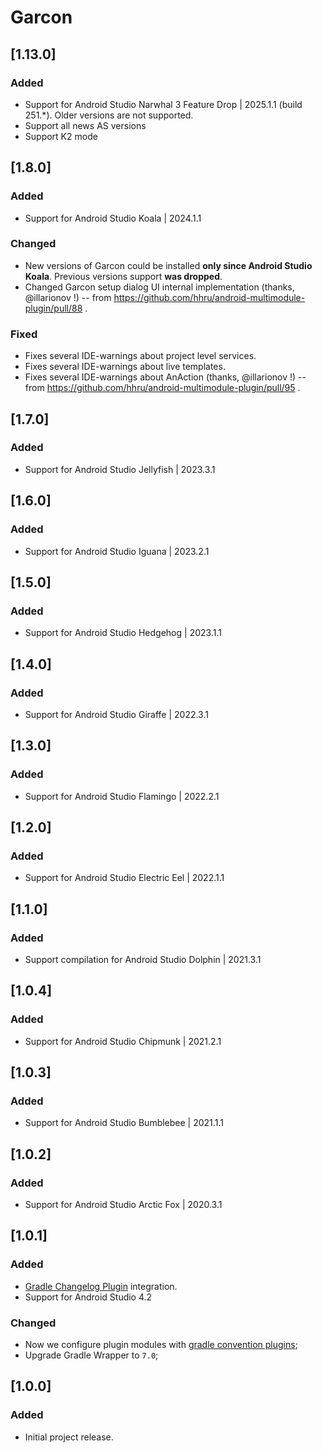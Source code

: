# Garcon

## [1.13.0]

### Added

- Support for Android Studio Narwhal 3 Feature Drop | 2025.1.1 (build 251.*). Older versions are not supported.
- Support all news AS versions
- Support K2 mode

## [1.8.0]

### Added

- Support for Android Studio Koala | 2024.1.1

### Changed

- New versions of Garcon could be installed **only since Android Studio Koala**.
  Previous versions support **was dropped**.
- Changed Garcon setup dialog UI internal implementation (thanks, @illarionov !) --
  from https://github.com/hhru/android-multimodule-plugin/pull/88 .

### Fixed

- Fixes several IDE-warnings about project level services.
- Fixes several IDE-warnings about live templates.
- Fixes several IDE-warnings about AnAction (thanks, @illarionov !) --
  from https://github.com/hhru/android-multimodule-plugin/pull/95 .

## [1.7.0]
### Added
- Support for Android Studio Jellyfish | 2023.3.1

## [1.6.0]
### Added
- Support for Android Studio Iguana | 2023.2.1

## [1.5.0]
### Added
- Support for Android Studio Hedgehog | 2023.1.1

## [1.4.0]
### Added
- Support for Android Studio Giraffe | 2022.3.1

## [1.3.0]
### Added
- Support for Android Studio Flamingo | 2022.2.1

## [1.2.0]
### Added
- Support for Android Studio Electric Eel | 2022.1.1

## [1.1.0]
### Added
- Support compilation for Android Studio Dolphin | 2021.3.1

## [1.0.4]
### Added
- Support for Android Studio Chipmunk | 2021.2.1

## [1.0.3]
### Added
- Support for Android Studio Bumblebee | 2021.1.1

## [1.0.2]
### Added
- Support for Android Studio Arctic Fox | 2020.3.1

## [1.0.1]
### Added
- [Gradle Changelog Plugin](https://github.com/JetBrains/gradle-changelog-plugin) integration.
- Support for Android Studio 4.2

### Changed
- Now we configure plugin modules with [gradle convention plugins](https://docs.gradle.org/current/samples/sample_convention_plugins.html);
- Upgrade Gradle Wrapper to `7.0`;

## [1.0.0]
### Added
- Initial project release.
